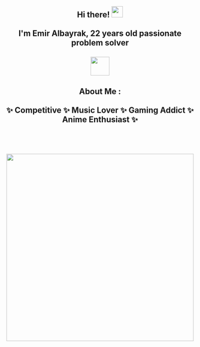 
<h2 align="center">
Hi there! <img src="https://user-images.githubusercontent.com/42378118/110234147-e3259600-7f4e-11eb-95be-0c4047144dea.gif" width="30"><br>
<br> I'm Emir Albayrak, 22 years old passionate problem solver <br> 
  <br> <img src="https://c.tenor.com/Z4Ks69TQz0wAAAAC/hacker-pepe.gif" width="50"><br>
</h2> 


<h2 align="center">
About Me : 
<br> 
<br> 
✨ Competitive
✨ Music Lover 
✨ Gaming Addict
✨ Anime Enthusiast ✨
 <br> 
  <br>
</h2> 

<h2 align="center">
<br><img src="https://i.imgur.com/aSH9QCx.gif" width="500"><br>
</h2> 




<!--
**MEmirAlbayrak/MEmirAlbayrak** is a ✨ _special_ ✨ repository because its `README.md` (this file) appears on your GitHub profile.

Here are some ideas to get you started:

- 🔭 I’m currently working on ...
- 🌱 I’m currently learning ...
- 👯 I’m looking to collaborate on ...
- 🤔 I’m looking for help with ...
- 💬 Ask me about ...
- 📫 How to reach me: ...
- 😄 Pronouns: ...
- ⚡ Fun fact: ...
-->
